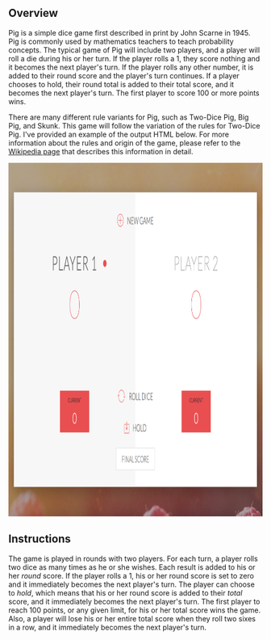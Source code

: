 ## Overview

Pig is a simple dice game first described in print by John Scarne in 1945. Pig is commonly used by mathematics teachers to teach probability concepts. The typical game of Pig will include two players, and a player will roll a die during his or her turn. If the player rolls a 1, they score nothing and it becomes the next player's turn. If the player rolls any other number, it is added to their round score and the player's turn continues. If a player chooses to hold, their round total is added to their total score, and it becomes the next player's turn. The first player to score 100 or more points wins.

There are many different rule variants for Pig, such as Two-Dice Pig, Big Pig, and Skunk. This game will follow the variation of the rules for Two-Dice Pig. I've provided an example of the output HTML below. For more information about the rules and origin of the game, please refer to the [Wikipedia page](https://en.wikipedia.org/wiki/Pig_(dice_game)) that describes this information in detail.

<p align="center">
  <img width="800" height="700" src="/img/example.png">
</p>

## Instructions

The game is played in rounds with two players. For each turn, a player rolls two dice as many times as he or she wishes. Each result is added to his or her _round_ score. If the player rolls a 1, his or her round score is set to zero and it immediately becomes the next player's turn. The player can choose to _hold_, which means that his or her round score is added to their _total_ score, and it immediately becomes the next player's turn. The first player to reach 100 points, or any given limit, for his or her total score wins the game. Also, a player will lose his or her entire total score when they roll two sixes in a row, and it immediately becomes the next player's turn.
